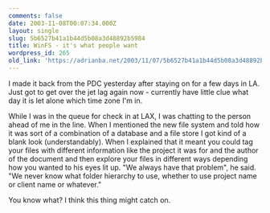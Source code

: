 ```yaml
---
comments: false
date: 2003-11-08T00:07:34.000Z
layout: single
slug: 5b6527b41a1b44d5b08a3d48892b5984
title: WinFS - it's what people want
wordpress_id: 265
old_link: 'https://adrianba.net/2003/11/07/5b6527b41a1b44d5b08a3d48892b5984/'
---
```

I made it back from the PDC yesterday after staying on for a few
days in LA. Just got to get over the jet lag again now - currently
have little clue what day it is let alone which time zone I'm
in.

While I was in the queue for check in at LAX, I was chatting to
the person ahead of me in the line. When I mentioned the new file
system and told how it was sort of a combination of a database and
a file store I got kind of a blank look (understandably). When I
explained that it meant you could tag your files with different
information like the project it was for and the author of the
document and then explore your files in different ways depending
how you wanted to his eyes lit up. "We always have that problem",
he said. "We never know what folder hierarchy to use, whether to
use project name or client name or whatever."

You know what? I think this thing might catch on.
